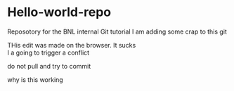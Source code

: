 # Hello-world-repo
Reposotory for the BNL internal Git tutorial
I am adding some crap to this git 

THis edit was made on the browser.  It sucks  
I a going to trigger a conflict 

do not pull and try to commit 

why is this working 
